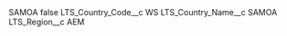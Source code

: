 <?xml version="1.0" encoding="UTF-8"?>
<CustomMetadata xmlns="http://soap.sforce.com/2006/04/metadata" xmlns:xsi="http://www.w3.org/2001/XMLSchema-instance" xmlns:xsd="http://www.w3.org/2001/XMLSchema">
    <label>SAMOA</label>
    <protected>false</protected>
    <values>
        <field>LTS_Country_Code__c</field>
        <value xsi:type="xsd:string">WS</value>
    </values>
    <values>
        <field>LTS_Country_Name__c</field>
        <value xsi:type="xsd:string">SAMOA</value>
    </values>
    <values>
        <field>LTS_Region__c</field>
        <value xsi:type="xsd:string">AEM</value>
    </values>
</CustomMetadata>
